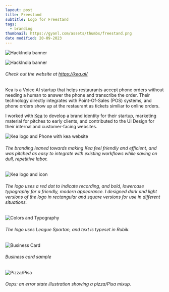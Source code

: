 ```yaml
---
layout: post
title: Freestand
subtitle: Logo for Freestand
tags:
  - branding
thumbnail: https://gyanl.com/assets/thumbs/freestand.png
date modified: 20-09-2023
---
```


![HackIndia banner](https://gyanl.com/assets/freestand-logo.png)

![HackIndia banner](https://gyanl.com/assets/freestand-app-icon.png)

###### Check out the website at <https://kea.ai/>

Kea is a Voice AI startup that helps restaurants accept phone orders without needing a human to answer the phone and transcribe the order. Their technology directly integrates with Point-Of-Sales (POS) systems, and phone orders show up at the restaurant as tickets similiar to online orders.

I worked with [Kea](www.kea.ai) to develop a brand identity for their startup, marketing material for pitches to early clients, and contributed to the UI Design for their internal and customer-facing websites.

![Kea logo and Phone with kea website](https://gyanl.com/assets/kea-brand.png)

###### The branding leaned towards making Kea feel friendly and efficient, and was pitched as easy to integrate with existing workflows while saving on dull, repetitive labor.

![Kea logo and icon](https://gyanl.com/assets/kea-logo-icon.png)

###### The logo uses a red dot to indicate recording, and bold, lowercase typography for a friendly, modern appearance. I designed dark and light versions of the logo in rectangular and square versions for use in different situations.

![Colors and Typography](https://gyanl.com/assets/kea-color-type.png)

###### The logo uses League Spartan, and text is typeset in Rubik.

![Business Card](https://gyanl.com/assets/kea-card.png)

###### Business card sample

![Pizza/Pisa](https://gyanl.com/assets/kea-pizza.png)

###### Oops: an error state illustration showing a pizza/Pisa mixup.
